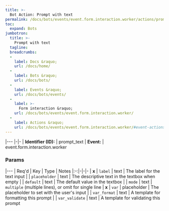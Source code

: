 ```yaml
---
title: >-
  Bot Action: Prompt with text
permalink: /docs/bots/events/event.form.interaction.worker/actions/prompt_text/
toc:
  expand: Bots
jumbotron:
  title: >-
    Prompt with text
  tagline: 
  breadcrumbs:
  -
    label: Docs &raquo;
    url: /docs/home/
  -
    label: Bots &raquo;
    url: /docs/bots/
  -
    label: Events &raquo;
    url: /docs/bots/events/
  -
    label: >-
      Form interaction &raquo;
    url: /docs/bots/events/event.form.interaction.worker/
  -
    label: Actions &raquo;
    url: /docs/bots/events/event.form.interaction.worker/#event-actions
---
```


|---
|-|-
| **Identifier (ID):** | prompt_text
| **Event:** | event.form.interaction.worker

### Params

|---
| Req'd | Key | Type | Notes
|:-:|-|-|-
| **x** | `label` | text | The label for the text input
|  | `placeholder` | text | The descriptive text in the textbox when empty
|  | `default` | text | The default value in the textbox
|  | `mode` | text | `multiple` (multiple lines), or omit for single line
| **x** | `var` | placeholder | The placeholder to set with the user's input
|  | `var_format` | text | A template for formatting this prompt
|  | `var_validate` | text | A template for validating this prompt
